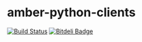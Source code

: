 amber-python-clients
====================

[![Build Status](https://travis-ci.org/paoolo/amber-python-clients.svg?branch=master)](https://travis-ci.org/paoolo/amber-python-clients)
[![Bitdeli Badge](https://d2weczhvl823v0.cloudfront.net/paoolo/amber-python-clients/trend.png)](https://bitdeli.com/free "Bitdeli Badge")
